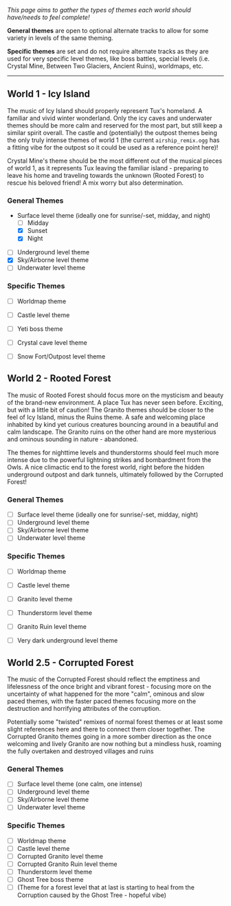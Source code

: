 _This page aims to gather the types of themes each world should have/needs to feel complete!_

**General themes** are open to optional alternate tracks to allow for some variety in levels of the same theming.

**Specific themes** are set and do not require alternate tracks as they are used for very specific level themes, like boss battles,
special levels (i.e. Crystal Mine, Between Two Glaciers, Ancient Ruins), worldmaps, etc.

---

World 1 - Icy Island
--------------------

The music of Icy Island should properly represent Tux's homeland. A familiar and vivid winter wonderland.
Only the icy caves and underwater themes should be more calm and reserved for the most part, but still keep
a similar spirit overall. The castle and (potentially) the outpost themes being the only truly intense themes of
world 1 (the current `airship_remix.ogg` has a fitting vibe for the outpost so it could be used as a reference point here)!

Crystal Mine's theme should be the most different out of the musical pieces of world 1, as it represents Tux leaving the familiar
island - preparing to leave his home and traveling towards the unknown (Rooted Forest) to rescue his beloved friend! A mix worry
but also determination.

### General Themes

- Surface level theme (ideally one for sunrise/-set, midday, and night)
  - [ ] Midday
  - [x] Sunset
  - [x] Night

- [ ] Underground level theme
- [x] Sky/Airborne level theme
- [ ] Underwater level theme

### Specific Themes

- [ ] Worldmap theme
- [ ] Castle level theme
- [ ] Yeti boss theme
- [ ] Crystal cave level theme
- [ ] Snow Fort/Outpost level theme


World 2 - Rooted Forest
-----------------------

The music of Rooted Forest should focus more on the mysticism and beauty of the brand-new environment.
A place Tux has never seen before. Exciting, but with a little bit of caution! The Granito themes
should be closer to the feel of Icy Island, minus the Ruins theme. A safe and welcoming place inhabited by kind yet curious
creatures bouncing around in a beautiful and calm landscape. The Granito ruins on the other hand are more mysterious and ominous
sounding in nature - abandoned.

The themes for nighttime levels and thunderstorms should feel much more intense due to the powerful lightning
strikes and bombardment from the Owls. A nice climactic end to the forest world, right before the hidden
underground outpost and dark tunnels, ultimately followed by the Corrupted Forest!

### General Themes

- [ ] Surface level theme (ideally one for sunrise/-set, midday, night)
- [ ] Underground level theme
- [ ] Sky/Airborne level theme
- [ ] Underwater level theme

### Specific Themes

- [ ] Worldmap theme
- [ ] Castle level theme
- [ ] Granito level theme
- [ ] Thunderstorm level theme
- [ ] Granito Ruin level theme
- [ ] Very dark underground level theme


World 2.5 - Corrupted Forest
----------------------------

The music of the Corrupted Forest should reflect the emptiness and lifelessness of the once bright and
vibrant forest - focusing more on the uncertainty of what happened for the more "calm", ominous and slow
paced themes, with the faster paced themes focusing more on the destruction and horrifying attributes of
the corruption.

Potentially some "twisted" remixes of normal forest themes or at least some slight references here and
there to connect them closer together. The Corrupted Granito themes going in a more somber direction as
the once welcoming and lively Granito are now nothing but a mindless husk, roaming the fully overtaken
and destroyed villages and ruins

### General Themes

- [ ] Surface level theme (one calm, one intense)
- [ ] Underground level theme
- [ ] Sky/Airborne level theme
- [ ] Underwater level theme

### Specific Themes

- [ ] Worldmap theme
- [ ] Castle level theme
- [ ] Corrupted Granito level theme
- [ ] Corrupted Granito Ruin level theme
- [ ] Thunderstorm level theme
- [ ] Ghost Tree boss theme
- [ ] (Theme for a forest level that at last is starting to heal from the Corruption caused by the Ghost Tree - hopeful vibe)
